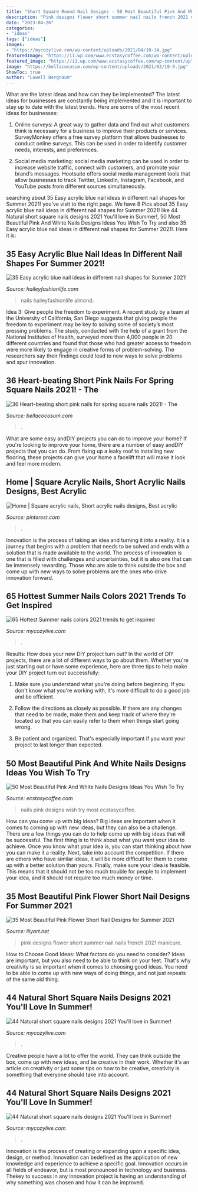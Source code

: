 ```yaml
---
title: "Short Square Round Nail Designs - 50 Most Beautiful Pink And White Nails Designs Ideas You Wish To Try"
description: "Pink designs flower short summer nail nails french 2021 manicure"
date: "2023-04-26"
categories:
- "ideas"
tags: ["ideas"]
images:
- "https://mycozylive.com/wp-content/uploads/2021/04/10-14.jpg"
featuredImage: "https://i1.wp.com/www.ecstasycoffee.com/wp-content/uploads/2016/10/Pink-and-White-Nails-Designs-19.jpg"
featured_image: "https://i1.wp.com/www.ecstasycoffee.com/wp-content/uploads/2016/10/Pink-and-White-Nails-Designs-19.jpg"
image: "https://bellacocosum.com/wp-content/uploads/2021/03/19-9.jpg"
ShowToc: true
author: "Lowell Bergnaum"
---
```



What are the latest ideas and how can they be implemented?
The latest ideas for businesses are constantly being implemented and it is important to stay up to date with the latest trends. Here are some of the most recent ideas for businesses:
1. Online surveys: A great way to gather data and find out what customers think is necessary for a business to improve their products or services. SurveyMonkey offers a free survey platform that allows businesses to conduct online surveys. This can be used in order to identify customer needs, interests, and preferences.

2. Social media marketing: social media marketing can be used in order to increase website traffic, connect with customers, and promote your brand’s messages. Hootsuite offers social media management tools that allow businesses to track Twitter, LinkedIn, Instagram, Facebook, and YouTube posts from different sources simultaneously.

	

		
searching about 35 Easy acrylic blue nail ideas in different nail shapes for Summer 2021! you've visit to the right page. We have 8 Pics about 35 Easy acrylic blue nail ideas in different nail shapes for Summer 2021! like 44 Natural short square nails designs 2021 You&#039;ll love in Summer!, 50 Most Beautiful Pink And White Nails Designs Ideas You Wish To Try and also 35 Easy acrylic blue nail ideas in different nail shapes for Summer 2021!. Here it is:
		
    
## 35 Easy Acrylic Blue Nail Ideas In Different Nail Shapes For Summer 2021!

<img loading=lazy src="https://haileyfashionlife.com/wp-content/uploads/2021/04/30-5-683x1024.jpg" onerror="this.onerror=null;this.src='https://tse1.mm.bing.net/th?id=OIP.iUxT2lcxz1Bapu7-l2PNEwHaLG&amp;pid=15.1';" alt="35 Easy acrylic blue nail ideas in different nail shapes for Summer 2021!">

_Source: haileyfashionlife.com_

>nails haileyfashionlife almond. 

	

Idea 3: Give people the freedom to experiment.
A recent study by a team at the University of California, San Diego suggests that giving people the freedom to experiment may be key to solving some of society’s most pressing problems. The study, conducted with the help of a grant from the National Institutes of Health, surveyed more than 4,000 people in 20 different countries and found that those who had greater access to freedom were more likely to engage in creative forms of problem-solving. The researchers say their findings could lead to new ways to solve problems and spur innovation.

    
## 36 Heart-beating Short Pink Nails For Spring Square Nails 2021! - The

<img loading=lazy src="https://bellacocosum.com/wp-content/uploads/2021/03/19-9.jpg" onerror="this.onerror=null;this.src='https://tse4.mm.bing.net/th?id=OIP.YYi7RkyaKKNFl5CpHdJQVQHaKX&amp;pid=15.1';" alt="36 Heart-beating short pink nails for spring square nails 2021! - The">

_Source: bellacocosum.com_

>. 

	

What are some easy andDIY projects you can do to improve your home?
If you're looking to improve your home, there are a number of easy andDIY projects that you can do. From fixing up a leaky roof to installing new flooring, these projects can give your home a facelift that will make it look and feel more modern.

    
## Home | Square Acrylic Nails, Short Acrylic Nails Designs, Best Acrylic

<img loading=lazy src="https://i.pinimg.com/736x/40/c6/34/40c634c52f5c612883edba1a4ab9f8a6.jpg" onerror="this.onerror=null;this.src='https://tse2.mm.bing.net/th?id=OIP.ypyfC3rmc2a3dauJeHxsrAHaLg&amp;pid=15.1';" alt="Home | Square acrylic nails, Short acrylic nails designs, Best acrylic">

_Source: pinterest.com_

>. 

	

Innovation is the process of taking an idea and turning it into a reality. It is a journey that begins with a problem that needs to be solved and ends with a solution that is made available to the world. The process of innovation is one that is filled with challenges and uncertainties, but it is also one that can be immensely rewarding. Those who are able to think outside the box and come up with new ways to solve problems are the ones who drive innovation forward.

    
## 65 Hottest Summer Nails Colors 2021 Trends To Get Inspired

<img loading=lazy src="https://mycozylive.com/wp-content/uploads/2021/05/45-768x1152.jpg" onerror="this.onerror=null;this.src='https://tse3.mm.bing.net/th?id=OIP.IwG7s2ZCBAyXQsAHYhTnaAHaLH&amp;pid=15.1';" alt="65 Hottest Summer nails colors 2021 trends to get inspired">

_Source: mycozylive.com_

>. 

	

Results: How does your new DIY project turn out?
In the world of DIY projects, there are a lot of different ways to go about them. Whether you're just starting out or have some experience, here are three tips to help make your DIY project turn out successfully:
1. Make sure you understand what you're doing before beginning. If you don't know what you're working with, it's more difficult to do a good job and be efficient.

2. Follow the directions as closely as possible. If there are any changes that need to be made, make them and keep track of where they're located so that you can easily refer to them when things start going wrong.

3. Be patient and organized. That's especially important if you want your project to last longer than expected.

    
## 50 Most Beautiful Pink And White Nails Designs Ideas You Wish To Try

<img loading=lazy src="https://i1.wp.com/www.ecstasycoffee.com/wp-content/uploads/2016/10/Pink-and-White-Nails-Designs-19.jpg" onerror="this.onerror=null;this.src='https://tse2.mm.bing.net/th?id=OIP.hdqzQsDvOR45VEQqPfyxWwHaHa&amp;pid=15.1';" alt="50 Most Beautiful Pink And White Nails Designs Ideas You Wish To Try">

_Source: ecstasycoffee.com_

>nails pink designs wish try most ecstasycoffee. 

	

How can you come up with big ideas?
Big ideas are important when it comes to coming up with new ideas, but they can also be a challenge. There are a few things you can do to help come up with big ideas that will be successful. The first thing is to think about what you want your idea to achieve. Once you know what your idea is, you can start thinking about how you can make it a reality. Next, take into account the competition. If there are others who have similar ideas, it will be more difficult for them to come up with a better solution than yours. Finally, make sure your idea is feasible. This means that it should not be too much trouble for people to implement your idea, and it should not require too much money or time.

    
## 35 Most Beautiful Pink Flower Short Nail Designs For Summer 2021

<img loading=lazy src="https://lilyart.net/wp-content/uploads/2021/04/2-7-683x1024.jpg" onerror="this.onerror=null;this.src='https://tse3.mm.bing.net/th?id=OIP.C4BueQucFPhD2IzcWZxrOAHaLG&amp;pid=15.1';" alt="35 Most Beautiful Pink Flower Short Nail Designs for Summer 2021">

_Source: lilyart.net_

>pink designs flower short summer nail nails french 2021 manicure. 

	

How to Choose Good Ideas: What factors do you need to consider?
Ideas are important, but you also need to be able to think on your feet. That's why creativity is so important when it comes to choosing good ideas. You need to be able to come up with new ways of doing things, and not just repeats of the same old thing.

    
## 44 Natural Short Square Nails Designs 2021 You&#039;ll Love In Summer!

<img loading=lazy src="https://mycozylive.com/wp-content/uploads/2021/04/40-3-768x1152.jpg" onerror="this.onerror=null;this.src='https://tse4.mm.bing.net/th?id=OIP.ayePFsQ_0vlgqA9h9k5eJAHaLH&amp;pid=15.1';" alt="44 Natural short square nails designs 2021 You&#039;ll love in Summer!">

_Source: mycozylive.com_

>. 

	

Creative people have a lot to offer the world. They can think outside the box, come up with new ideas, and be creative in their work. Whether it's an article on creativity or just some tips on how to be creative, creativity is something that everyone should take into account.

    
## 44 Natural Short Square Nails Designs 2021 You&#039;ll Love In Summer!

<img loading=lazy src="https://mycozylive.com/wp-content/uploads/2021/04/10-14.jpg" onerror="this.onerror=null;this.src='https://tse2.mm.bing.net/th?id=OIP.oL2N7wbE0A7XTJWnuz4CiAHaLH&amp;pid=15.1';" alt="44 Natural short square nails designs 2021 You&#039;ll love in Summer!">

_Source: mycozylive.com_

>. 

	

Innovation is the process of creating or expanding upon a specific idea, design, or method. Innovation can bedefined as the application of new knowledge and experience to achieve a specific goal. Innovation occurs in all fields of endeavor, but is most pronounced in technology and business. Thekey to success in any innovation project is having an understanding of why something was chosen and how it can be improved.

